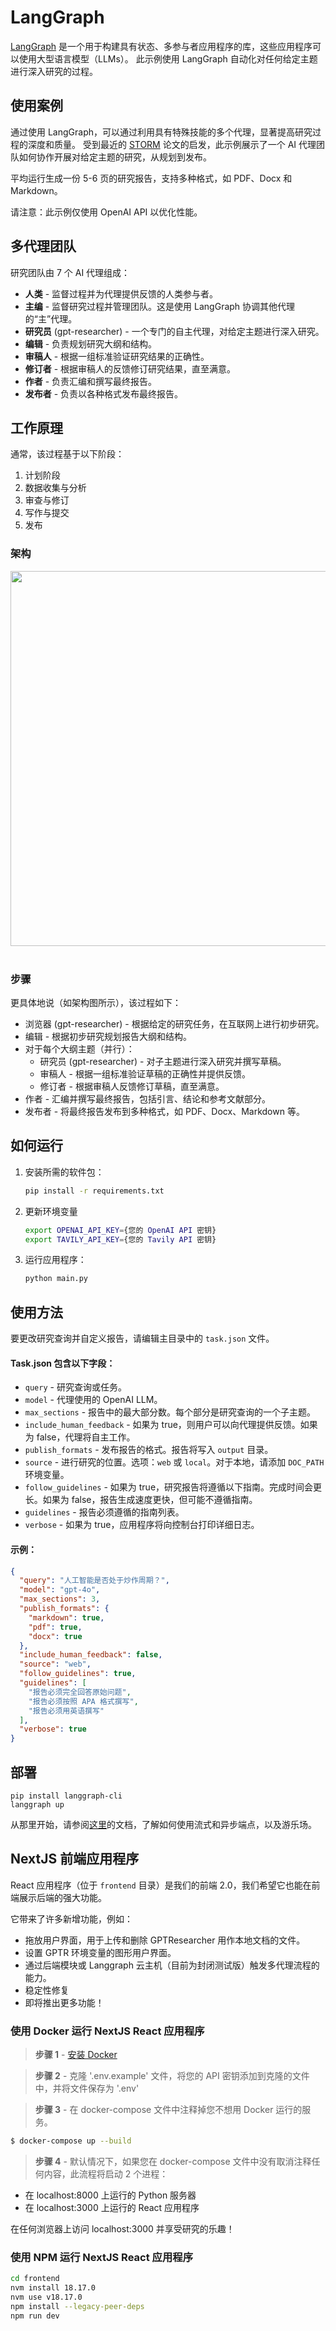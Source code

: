 # LangGraph
[LangGraph](https://python.langchain.com/docs/langgraph) 是一个用于构建具有状态、多参与者应用程序的库，这些应用程序可以使用大型语言模型（LLMs）。
此示例使用 LangGraph 自动化对任何给定主题进行深入研究的过程。

## 使用案例
通过使用 LangGraph，可以通过利用具有特殊技能的多个代理，显著提高研究过程的深度和质量。
受到最近的 [STORM](https://arxiv.org/abs/2402.14207) 论文的启发，此示例展示了一个 AI 代理团队如何协作开展对给定主题的研究，从规划到发布。

平均运行生成一份 5-6 页的研究报告，支持多种格式，如 PDF、Docx 和 Markdown。

请注意：此示例仅使用 OpenAI API 以优化性能。

## 多代理团队
研究团队由 7 个 AI 代理组成：
- **人类** - 监督过程并为代理提供反馈的人类参与者。
- **主编** - 监督研究过程并管理团队。这是使用 LangGraph 协调其他代理的“主”代理。
- **研究员** (gpt-researcher) - 一个专门的自主代理，对给定主题进行深入研究。
- **编辑** - 负责规划研究大纲和结构。
- **审稿人** - 根据一组标准验证研究结果的正确性。
- **修订者** - 根据审稿人的反馈修订研究结果，直至满意。
- **作者** - 负责汇编和撰写最终报告。
- **发布者** - 负责以各种格式发布最终报告。

## 工作原理
通常，该过程基于以下阶段：
1. 计划阶段
2. 数据收集与分析
3. 审查与修订
4. 写作与提交
5. 发布

### 架构
<div align="center">
<img align="center" height="600" src="https://cowriter-images.s3.amazonaws.com/multi-agents-gptr.png"></img>
</div>
<br clear="all"/>

### 步骤
更具体地说（如架构图所示），该过程如下：
- 浏览器 (gpt-researcher) - 根据给定的研究任务，在互联网上进行初步研究。
- 编辑 - 根据初步研究规划报告大纲和结构。
- 对于每个大纲主题（并行）：
  - 研究员 (gpt-researcher) - 对子主题进行深入研究并撰写草稿。
  - 审稿人 - 根据一组标准验证草稿的正确性并提供反馈。
  - 修订者 - 根据审稿人反馈修订草稿，直至满意。
- 作者 - 汇编并撰写最终报告，包括引言、结论和参考文献部分。
- 发布者 - 将最终报告发布到多种格式，如 PDF、Docx、Markdown 等。

## 如何运行
1. 安装所需的软件包：
    ```bash
    pip install -r requirements.txt
    ```
3. 更新环境变量
   ```bash
   export OPENAI_API_KEY={您的 OpenAI API 密钥}
   export TAVILY_API_KEY={您的 Tavily API 密钥}
   ```
2. 运行应用程序：
    ```bash
    python main.py
    ```

## 使用方法
要更改研究查询并自定义报告，请编辑主目录中的 `task.json` 文件。
#### Task.json 包含以下字段：
- `query` - 研究查询或任务。
- `model` - 代理使用的 OpenAI LLM。
- `max_sections` - 报告中的最大部分数。每个部分是研究查询的一个子主题。
- `include_human_feedback` - 如果为 true，则用户可以向代理提供反馈。如果为 false，代理将自主工作。
- `publish_formats` - 发布报告的格式。报告将写入 `output` 目录。
- `source` - 进行研究的位置。选项：`web` 或 `local`。对于本地，请添加 `DOC_PATH` 环境变量。
- `follow_guidelines` - 如果为 true，研究报告将遵循以下指南。完成时间会更长。如果为 false，报告生成速度更快，但可能不遵循指南。
- `guidelines` - 报告必须遵循的指南列表。
- `verbose` - 如果为 true，应用程序将向控制台打印详细日志。

#### 示例：
```json
{
  "query": "人工智能是否处于炒作周期？",
  "model": "gpt-4o",
  "max_sections": 3, 
  "publish_formats": { 
    "markdown": true,
    "pdf": true,
    "docx": true
  },
  "include_human_feedback": false,
  "source": "web",
  "follow_guidelines": true,
  "guidelines": [
    "报告必须完全回答原始问题",
    "报告必须按照 APA 格式撰写",
    "报告必须用英语撰写"
  ],
  "verbose": true
}
```

## 部署

```shell
pip install langgraph-cli
langgraph up
```

从那里开始，请参阅[这里](https://github.com/langchain-ai/langgraph-example)的文档，了解如何使用流式和异步端点，以及游乐场。

## NextJS 前端应用程序

React 应用程序（位于 `frontend` 目录）是我们的前端 2.0，我们希望它也能在前端展示后端的强大功能。

它带来了许多新增功能，例如：
 - 拖放用户界面，用于上传和删除 GPTResearcher 用作本地文档的文件。
 - 设置 GPTR 环境变量的图形用户界面。
 - 通过后端模块或 Langgraph 云主机（目前为封闭测试版）触发多代理流程的能力。
 - 稳定性修复
 - 即将推出更多功能！

### 使用 Docker 运行 NextJS React 应用程序

> **步骤 1** - [安装 Docker](https://docs.gptr.dev/docs/gpt-researcher/getting-started#try-it-with-docker) 

> **步骤 2** - 克隆 '.env.example' 文件，将您的 API 密钥添加到克隆的文件中，并将文件保存为 '.env'

> **步骤 3** - 在 docker-compose 文件中注释掉您不想用 Docker 运行的服务。

```bash
$ docker-compose up --build
```

> **步骤 4** - 默认情况下，如果您在 docker-compose 文件中没有取消注释任何内容，此流程将启动 2 个进程：
 - 在 localhost:8000 上运行的 Python 服务器
 - 在 localhost:3000 上运行的 React 应用程序

在任何浏览器上访问 localhost:3000 并享受研究的乐趣！

### 使用 NPM 运行 NextJS React 应用程序

```bash
cd frontend
nvm install 18.17.0
nvm use v18.17.0
npm install --legacy-peer-deps
npm run dev
```